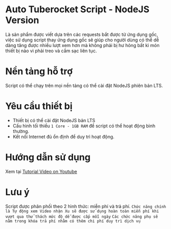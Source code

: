 # Auto Tuberocket Script - NodeJS Version
Là sản phẩm được viết dựa trên các requests bắt được từ ứng dụng gốc, việc sử dụng script thay ứng dụng gốc sẽ giúp cho người dùng có thể dễ dàng tăng được nhiều lượt xem hơn mà không phải bị hư hỏng bất kì món thiết bị nào vì phải treo và cắm sạc liên tục.

# Nền tảng hỗ trợ
Script có thể chạy trên mọi nền tảng có thể cài đặt NodeJS phiên bản LTS.

# Yêu cầu thiết bị
- Thiết bị có thể cài đặt NodeJS bản LTS
- Cấu hình tối thiểu `1 Core - 1GB RAM` để script có thể hoạt động bình thường.
- Kết nối Internet đủ ổn định để duy trì hoạt động.

# Hướng dẫn sử dụng
Xem tại [Tutorial Video on Youtube](https://www.youtube.com/channel/UCuMDKQ19ta7KD9zivMAd8hQ)

# Lưu ý
Script được phân phối theo 2 hình thức: miễn phí và trả phí. 
`Chức năng chính là Tự động xem Video nhận Xu sẽ được sử dụng hoàn toàn miễn phí khi vượt qua thử thách mức độ dễ được cấp mỗi ngày`
`Các chức năng phụ sẽ nằm trong khóa trả phí nhằm có thêm chi phí duy trì dịch vụ`

